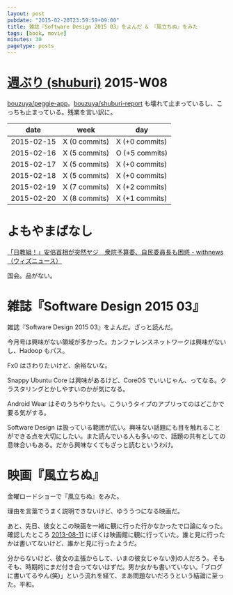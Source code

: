```yaml
---
layout: post
pubdate: "2015-02-20T23:59:59+09:00"
title: 雑誌『Software Design 2015 03』をよんだ & 『風立ちぬ』をみた
tags: [book, movie]
minutes: 30
pagetype: posts
---
```

# [週ぶり (shuburi)][shuburi] 2015-W08

[bouzuya/peggie-app][]。[bouzuya/shuburi-report][] も壊れて止まっているし、こっちも止まっている。残業を言い訳に。

date       | week           | day
-----------|----------------|-----------------
2015-02-15 | X (0 commits)  | X (+0 commits)
2015-02-16 | X (5 commits)  | O (+5 commits)
2015-02-17 | X (5 commits)  | X (+0 commits)
2015-02-18 | X (5 commits)  | X (+0 commits)
2015-02-19 | X (7 commits)  | X (+2 commits)
2015-02-20 | X (8 commits)  | X (+1 commits)

# よもやまばなし

[「日教組！」安倍首相が突然ヤジ　衆院予算委、自民委員長も困惑 - withnews（ウィズニュース）](http://b.hatena.ne.jp/bouzuya/20150220#bookmark-242131703)

国会。品がない。

# 雑誌『Software Design 2015 03』

雑誌『Software Design 2015 03』をよんだ。ざっと読んだ。

今月号は興味がない領域が多かった。カンファレンスネットワークは興味がないし、Hadoop もパス。

Fx0 はさわりたいけど、余裕ないな。

Snappy Ubuntu Core は興味があるけど、CoreOS でいいじゃん、ってなる。クラスタリングとかしやすいのかが気になる。

Android Wear はそのうちやりたい。こういうタイプのアプリってのはどこかで要る気がする。

Software Design は扱っている範囲が広い。興味ない話題にも目を触れることができる点を大切にしたい。また読んでいる人も多いので、話題の共有としての意味合いもある。だから興味なくてもざっと読むというわけ。

# 映画『風立ちぬ』

金曜ロードショーで『風立ちぬ』をみた。

理由を言葉でうまく説明できないけど、ゆううつになる映画だ。

あと、先日、彼女とこの映画を一緒に観に行った行かなかったで口論になった。確認したところ [2013-08-11][] にぼくは映画館に観に行っていた。誰と見に行ったかは書いてないけど、誰かと見に行ったようだ。

分からないけど、彼女の主張からして、いまの彼女じゃない別の人だろう。そもそも、時期的にまだ付き合ってないはずだ。男か女かも書いていない。「ブログに書いてるやん(笑)」という流れを経て、まあ問題ないだろうという結論に至った。平和。

[shuburi]: http://shuburi.org
[2013-08-11]: http://blog.bouzuya.net/2013/08/11/
[bouzuya/peggie-app]: https://github.com/bouzuya/peggie-app
[bouzuya/shuburi-report]: https://github.com/bouzuya/shuburi-report
